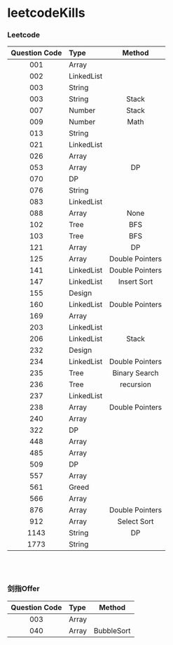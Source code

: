 # leetcodeKills
### Leetcode
|Question Code | Type  | Method |
|:---:|:---|:---:|
|001  |Array|  
|002  |LinkedList|  
|003  |String|  
|003  |String| Stack
|007  |Number| Stack
|009  |Number| Math
|013  |String| 
|021  |LinkedList|  
|026  |Array|  
|053  |Array| DP  
|070  |DP|  
|076  |String|  
|083  |LinkedList| 
|088  |Array| None  
|102  |Tree| BFS
|103  |Tree| BFS
|121  |Array| DP
|125  |Array| Double Pointers
|141  |LinkedList| Double Pointers
|147  |LinkedList| Insert Sort
|155  |Design
|160  |LinkedList| Double Pointers
|169  |Array| 
|203  |LinkedList| 
|206  |LinkedList| Stack  
|232  |Design
|234  |LinkedList| Double Pointers
|235  |Tree| Binary Search
|236  |Tree| recursion
|237  |LinkedList| 
|238  |Array| Double Pointers  
|240  |Array|  
|322  |DP| 
|448  |Array| 
|485  |Array| 
|509  |DP|  
|557  |Array|  
|561  |Greed|  
|566  |Array|  
|876  |Array| Double Pointers  
|912  |Array| Select Sort
|1143  |String| DP
|1773  |String| 




<br/>  
<br/>  

### 剑指Offer
|Question Code | Type  | Method |
|:---:|:---|:---:|
|003  |Array| 
|040  |Array| BubbleSort